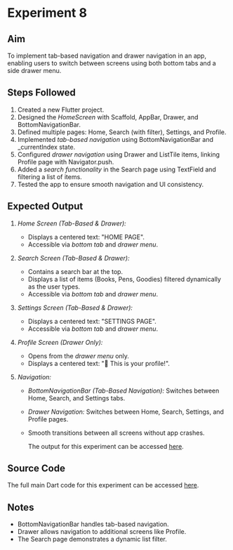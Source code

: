# Experiment 8

## Aim
To implement tab-based navigation and drawer navigation in an app, enabling users to switch between screens using both bottom tabs and a side drawer menu.

## Steps Followed
1. Created a new Flutter project.  
2. Designed the *HomeScreen* with Scaffold, AppBar, Drawer, and BottomNavigationBar.  
3. Defined multiple pages: Home, Search (with filter), Settings, and Profile.  
4. Implemented *tab-based navigation* using BottomNavigationBar and _currentIndex state.  
5. Configured *drawer navigation* using Drawer and ListTile items, linking Profile page with Navigator.push.  
6. Added a *search functionality* in the Search page using TextField and filtering a list of items.  
7. Tested the app to ensure smooth navigation and UI consistency.

## Expected Output
1. *Home Screen (Tab-Based & Drawer):*  
   - Displays a centered text: "HOME PAGE".  
   - Accessible via *bottom tab* and *drawer menu*.  

2. *Search Screen (Tab-Based & Drawer):*  
   - Contains a search bar at the top.  
   - Displays a list of items (Books, Pens, Goodies) filtered dynamically as the user types.  
   - Accessible via *bottom tab* and *drawer menu*.  

3. *Settings Screen (Tab-Based & Drawer):*  
   - Displays a centered text: "SETTINGS PAGE".  
   - Accessible via *bottom tab* and *drawer menu*.  

4. *Profile Screen (Drawer Only):*  
   - Opens from the *drawer menu* only.  
   - Displays a centered text: "👤 This is your profile!".  

5. *Navigation:*  
   - *BottomNavigationBar (Tab-Based Navigation):* Switches between Home, Search, and Settings tabs.  
   - *Drawer Navigation:* Switches between Home, Search, Settings, and Profile pages.  
   - Smooth transitions between all screens without app crashes.
     
     The output for this experiment can be accessed [here](output1.png).


## Source Code
The full main Dart code for this experiment can be accessed [here](main.dart).

## Notes
- BottomNavigationBar handles tab-based navigation.  
- Drawer allows navigation to additional screens like Profile.  
- The Search page demonstrates a dynamic list filter.